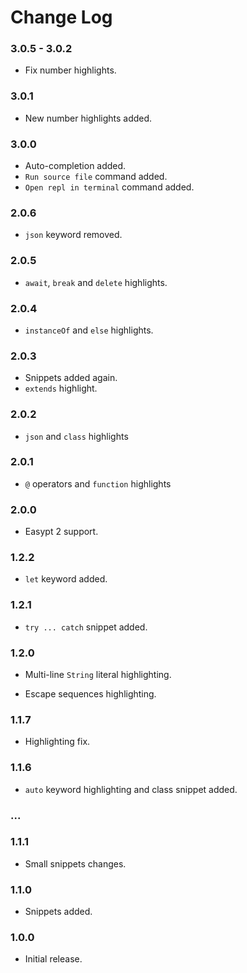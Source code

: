 # Change Log

### 3.0.5 - 3.0.2

- Fix number highlights.

### 3.0.1

- New number highlights added.

### 3.0.0

- Auto-completion added.
- `Run source file` command added.
- `Open repl in terminal` command added.

### 2.0.6

- `json` keyword removed.

### 2.0.5

- `await`, `break` and `delete` highlights.

### 2.0.4

- `instanceOf` and `else` highlights.

### 2.0.3

- Snippets added again.
- `extends` highlight.

### 2.0.2

- `json` and `class` highlights

### 2.0.1

- `@` operators and `function` highlights

### 2.0.0

- Easypt 2 support.

### 1.2.2

- `let` keyword added.

### 1.2.1

- `try ... catch` snippet added.

### 1.2.0

- Multi-line `String` literal highlighting.

- Escape sequences highlighting.

### 1.1.7

- Highlighting fix.

### 1.1.6

- `auto` keyword highlighting and class snippet added.

### ...


### 1.1.1

- Small snippets changes.

### 1.1.0

- Snippets added.

### 1.0.0

- Initial release.